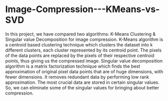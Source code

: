 # Image-Compression---KMeans-vs-SVD
In this project, we have compared two algorithms: K-Means Clustering &amp; Singular value Decomposition for image compression. K-Means algorithm is a centroid based clustering technique which clusters the dataset into k different clusters, each cluster represented by its centroid point. The pixels of the data points are replaced by the pixels of their respective centroid points, thus giving us the compressed image. Singular value decomposition algorithm is a matrix factorization technique which finds the best approximation of original pixel data points that are of huge dimensions, with fewer dimensions. It removes redundant data by performing low rank approximation. The most crucial data are stored in certain singular values. So, we can eliminate some of the singular values for bringing about better compression.
